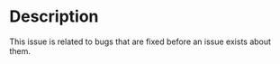 Description
======================
This issue is related to bugs that are fixed before an issue exists about them.